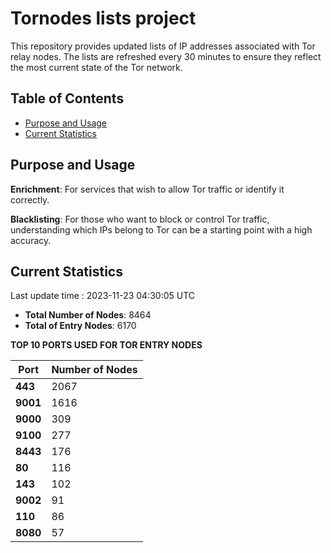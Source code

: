 # Tornodes lists project

This repository provides updated lists of IP addresses associated with Tor relay nodes. The lists are refreshed every 30 minutes to ensure they reflect the most current state of the Tor network.

## Table of Contents

- [Purpose and Usage](#purpose-and-usage)
- [Current Statistics](#current-statistics)


## Purpose and Usage

**Enrichment**: For services that wish to allow Tor traffic or identify it correctly.

**Blacklisting**: For those who want to block or control Tor traffic, understanding which IPs belong to Tor can be a starting point with a high accuracy.

## Current Statistics

Last update time : 2023-11-23 04:30:05 UTC

- **Total Number of Nodes**: 8464
- **Total of Entry Nodes**: 6170

**TOP 10 PORTS USED FOR TOR ENTRY NODES**

| **Port** | **Number of Nodes** |
|------|-----------------|
| **443**   | 2067  |
| **9001**   | 1616  |
| **9000**   | 309  |
| **9100**   | 277  |
| **8443**   | 176  |
| **80**   | 116  |
| **143**   | 102  |
| **9002**   | 91  |
| **110**   | 86  |
| **8080**   | 57  |

